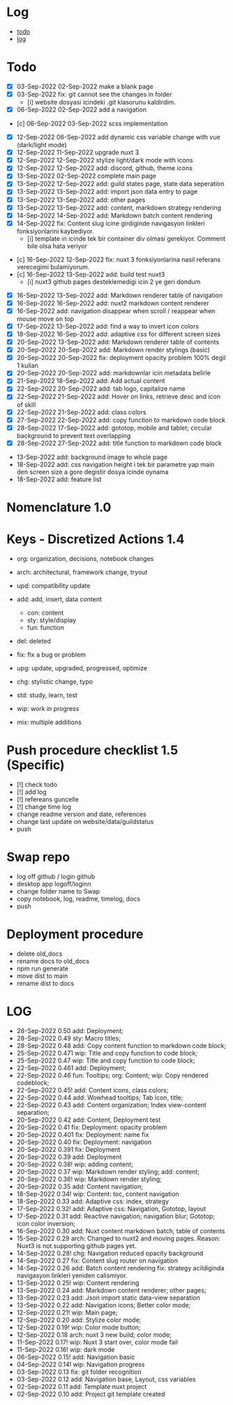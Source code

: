 # Log
- [todo](#todo)
- [log](#log)

# Todo
- [x] 03-Sep-2022 02-Sep-2022 make a blank page
- [x] 03-Sep-2022 fix: git cannot see the changes in folder 
    - [i] website dosyasi icindeki .git klasorunu kaldirdim.
- [x] 06-Sep-2022 02-Sep-2022 add a navigation
- [c] 06-Sep-2022 03-Sep-2022 scss implementation
- [x] 12-Sep-2022 06-Sep-2022 add dynamic css variable change with vue (dark/light mode)
- [x] 12-Sep-2022 11-Sep-2022 upgrade nuxt 3 
- [x] 12-Sep-2022 12-Sep-2022 stylize light/dark mode with icons
- [x] 12-Sep-2022 12-Sep-2022 add: discord, github, theme icons
- [x] 13-Sep-2022 02-Sep-2022 complete main page 
- [x] 13-Sep-2022 12-Sep-2022 add: guild states page, state data seperation
- [x] 13-Sep-2022 13-Sep-2022 add: import json data entry to page
- [x] 13-Sep-2022 13-Sep-2022 add: other pages
- [x] 13-Sep-2022 13-Sep-2022 add: content, markdown strategy rendering
- [x] 14-Sep-2022 14-Sep-2022 add: Markdown batch content rendering
- [x] 14-Sep-2022 fix: Content slug icine girdiginde navigasyon linkleri fonksiyonlarini kaybediyor.
    - [i] template in icinde tek bir container div olmasi gerekiyor. Comment bile olsa hata veriyor
- [c] 16-Sep-2022 12-Sep-2022 fix: nuxt 3 fonksiyonlarina nasil referans verecegimi bulamiyorum.
- [c] 16-Sep-2022 13-Sep-2022 add: build test nuxt3
    - [i] nuxt3 github pages desteklemedigi icin 2 ye geri dondum
- [x] 16-Sep-2022 13-Sep-2022 add: Markdown renderer table of navigation
- [x] 16-Sep-2022 16-Sep-2022 add: nuxt2 markdown content renderer
- [x] 16-Sep-2022 add: navigation disappear when scroll / reappear when mouse move on top
- [x] 17-Sep-2022 13-Sep-2022 add: find a way to invert icon colors
- [x] 18-Sep-2022 16-Sep-2022 add: adaptive css for different screen sizes
- [x] 20-Sep-2022 13-Sep-2022 add: Markdown renderer table of contents
- [x] 20-Sep-2022 20-Sep-2022 add: Markdown render stylings (basic)
- [x] 20-Sep-2022 20-Sep-2022 fix: deployment opacity problem 100% degil 1 kullan
- [x] 20-Sep-2022 20-Sep-2022 add: markdownlar icin metadata belirle
- [x] 21-Sep-2022 18-Sep-2022 add: Add actual content
- [x] 22-Sep-2022 20-Sep-2022 add: tab logo, capitalize name
- [x] 22-Sep-2022 21-Sep-2022 add: Hover on links, retrieve desc and icon of skill
- [x] 22-Sep-2022 21-Sep-2022 add: class colors
- [x] 27-Sep-2022 22-Sep-2022 add: copy function to markdown code block
- [x] 28-Sep-2022 17-Sep-2022 add: gototop, mobile and tablet; circular background to prevent text overlapping
- [x] 28-Sep-2022 27-Sep-2022 add: title function to markdown code block
- 13-Sep-2022 add: background image to whole page
- 18-Sep-2022 add: css navigation height i tek bir parametre yap main den screen size a gore degistir dosya icinde oynama
- 18-Sep-2022 add: feature list

# Nomenclature 1.0

# Keys - Discretized Actions 1.4
- org: organization, decisions, notebook changes
- arch: architectural, framework change, tryout

- upd: compatibility update
- add: add, insert, data content
    - con: content
    - sty: style/display
    - fun: function

- del: deleted
- fix: fix a bug or problem
- upg: update, upgraded, progressed, optimize
- chg: stylistic change, typo

- std: study, learn, test
- wip: work in progress
- mix: multiple additions

# Push procedure checklist 1.5 (Specific)
- [!] check todo
- [!] add log
- [!] refereans guncelle
- [!] change time log
- change readme version and date, references
- change last update on website/data/guildstatus
- push

# Swap repo
- log off github / login github
- desktop app logoff/loginn
- change folder name to Swap
- copy notebook, log, readme, timelog, docs
- push

# Deployment procedure
- delete old_docs
- rename docs to old_docs
- npm run generate
- move dist to main
- rename dist to docs

# LOG
- 28-Sep-2022 0.50      add: Deployment;
- 28-Sep-2022 0.49      sty: Macro titles;
- 28-Sep-2022 0.48      add: Copy content function to markdown code block;
- 25-Sep-2022 0.471     wip: Title and copy function to code block;
- 25-Sep-2022 0.47      wip: Title and copy function to code block;
- 22-Sep-2022 0.461     add: Deployment;
- 22-Sep-2022 0.46      fun: Tooltips; org: Content; wip: Copy rendered codeblock;
- 22-Sep-2022 0.45!     add: Content icons, class colors;
- 22-Sep-2022 0.44      add: Wowhead tooltips; Tab icon, title;
- 22-Sep-2022 0.43      add: Content organization; Index view-content separation;
- 20-Sep-2022 0.42      add: Content, Deployment test
- 20-Sep-2022 0.41      fix: Deployment: opacity problem
- 20-Sep-2022 0.401     fix: Deployment: name fix
- 20-Sep-2022 0.40      fix: Deployment: navigation
- 20-Sep-2022 0.391     fix: Deployment
- 20-Sep-2022 0.39      add: Deployment
- 20-Sep-2022 0.38!     wip: adding content;
- 20-Sep-2022 0.37      wip: Markdown render styling; add: content;
- 20-Sep-2022 0.36!     wip: Markdown render styling;
- 20-Sep-2022 0.35      add: Content navigation;
- 18-Sep-2022 0.34!     wip: Content: toc, content navigation
- 18-Sep-2022 0.33      add: Adaptive css: index, strategy
- 17-Sep-2022 0.32!     add: Adaptive css: Navigation, Gototop, layout
- 17-Sep-2022 0.31      add: Reactive navigation; navigation blur; Gototop; icon color inversion;
- 16-Sep-2022 0.30      add: Nuxt content markdown batch, table of contents
- 15-Sep-2022 0.29      arch: Changed to nuxt2 and moving pages. Reason: Nuxt3 is not supporting github pages yet.
- 14-Sep-2022 0.28!     chg: Navigation reduced opacity background
- 14-Sep-2022 0.27      fix: Content slug router on navigation
- 14-Sep-2022 0.26      add: Batch content rendering fix: strategy acildiginda navigasyon linkleri yeniden calismiyor.
- 13-Sep-2022 0.25!     wip: Content rendering
- 13-Sep-2022 0.24      add: Markdown content renderer; other pages;
- 13-Sep-2022 0.23      add: Json import static data-view separation
- 13-Sep-2022 0.22      add: Navigation icons; Better color mode;
- 12-Sep-2022 0.21!     wip: Main page;
- 12-Sep-2022 0.20      add: Stylize color mode;
- 12-Sep-2022 0.19!     wip: Color mode button;
- 12-Sep-2022 0.18      arch: nuxt 3 new build; color mode;
- 11-Sep-2022 0.17!     wip: Nuxt 3 start over, color mode fail
- 11-Sep-2022 0.16!     wip: dark mode
- 06-Sep-2022 0.15!     add: Navigation basic
- 04-Sep-2022 0.14!     wip: Navigation progress
- 03-Sep-2022 0.13      fix: git folder recognition
- 03-Sep-2022 0.12      add: Navigation base, Layout, css variables
- 02-Sep-2022 0.11      add: Template nuxt project
- 02-Sep-2022 0.10      add: Project git template created